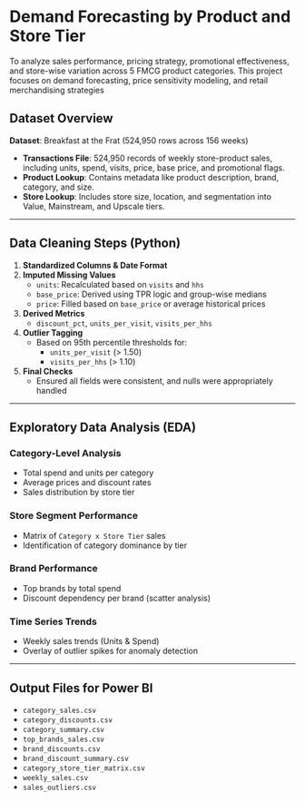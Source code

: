 # Demand Forecasting by Product and Store Tier

To analyze sales performance, pricing strategy, promotional effectiveness, and store-wise variation across 5 FMCG product categories.
This project focuses on demand forecasting, price sensitivity modeling, and retail merchandising strategies

## Dataset Overview
**Dataset**: Breakfast at the Frat (524,950 rows across 156 weeks)
- **Transactions File**: 524,950 records of weekly store-product sales, including units, spend, visits, price, base price, and promotional flags.
- **Product Lookup**: Contains metadata like product description, brand, category, and size.
- **Store Lookup**: Includes store size, location, and segmentation into Value, Mainstream, and Upscale tiers.

---

## Data Cleaning Steps (Python)

1. **Standardized Columns & Date Format**
2. **Imputed Missing Values**
   - `units`: Recalculated based on `visits` and `hhs`
   - `base_price`: Derived using TPR logic and group-wise medians
   - `price`: Filled based on `base_price` or average historical prices
3. **Derived Metrics**
   - `discount_pct`, `units_per_visit`, `visits_per_hhs`
4. **Outlier Tagging**
   - Based on 95th percentile thresholds for:
     - `units_per_visit` (> 1.50)
     - `visits_per_hhs` (> 1.10)
5. **Final Checks**
   - Ensured all fields were consistent, and nulls were appropriately handled

---

## Exploratory Data Analysis (EDA)

### Category-Level Analysis
- Total spend and units per category
- Average prices and discount rates
- Sales distribution by store tier

### Store Segment Performance
- Matrix of `Category x Store Tier` sales
- Identification of category dominance by tier

### Brand Performance
- Top brands by total spend
- Discount dependency per brand (scatter analysis)

### Time Series Trends
- Weekly sales trends (Units & Spend)
- Overlay of outlier spikes for anomaly detection

---

## Output Files for Power BI

- `category_sales.csv`
- `category_discounts.csv`
- `category_summary.csv`
- `top_brands_sales.csv`
- `brand_discounts.csv`
- `brand_discount_summary.csv`
- `category_store_tier_matrix.csv`
- `weekly_sales.csv`
- `sales_outliers.csv`
